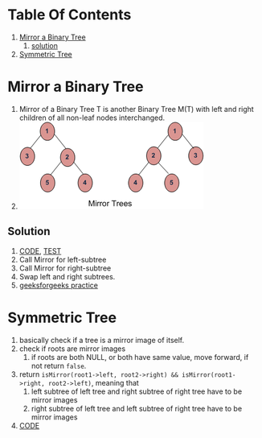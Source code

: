 # Table Of Contents

1. [Mirror a Binary Tree](#mirror-tree)
   1. [solution](#sol1)
2. [Symmetric Tree](#symmetric-tree)





# Mirror a Binary Tree<a name="mirror-tree"></a>

1.  Mirror of a Binary Tree T is another Binary Tree M(T) with left and right children of all non-leaf nodes interchanged.
2. <img src="mirror.gif" />





## Solution<a name="sol1"></a>

1. [CODE](mirrorTree.cpp), [TEST](mirrorTreeTest.txt)
2. Call Mirror for left-subtree
3. Call Mirror for right-subtree
4. Swap left and right subtrees.
5. [geeksforgeeks practice](https://practice.geeksforgeeks.org/problems/mirror-tree/1)





# Symmetric Tree<a name="symmetric-tree"></a>

1. basically check if a tree is a mirror image of itself.
2. check if roots are mirror images
   1. if roots are both NULL, or both have same value, move forward, if not return `false`.
3. return `isMirror(root1->left, root2->right) && isMirror(root1->right, root2->left)`, meaning that 
   1. left subtree of left tree and right subtree of right tree have to be mirror images
   2. right subtree of left tree and left subtree of right tree have to be mirror images
4. [CODE](isSymmetric.cpp)